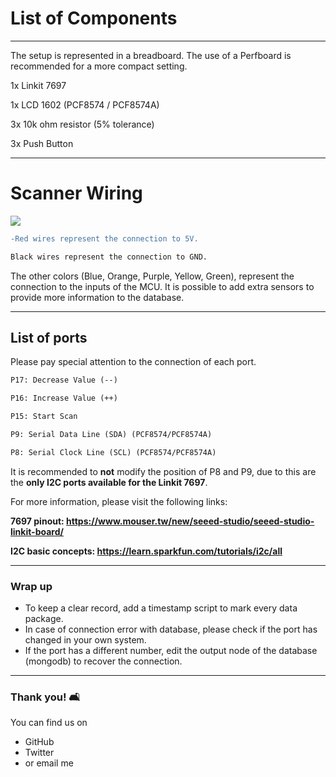 # List of Components
---

The setup is represented in a breadboard. The use of a Perfboard is recommended for a more compact setting.


1x Linkit 7697

1x LCD 1602 (PCF8574 / PCF8574A)

3x 10k ohm resistor (5% tolerance)

3x Push Button


---

# Scanner Wiring

![](https://i.imgur.com/oxuwI5f.png)

```diff
-Red wires represent the connection to 5V.
```
```diff
Black wires represent the connection to GND.
```


The other colors (Blue, Orange, Purple, Yellow, Green), represent the connection to the inputs of the MCU. It is possible to add extra sensors to provide more information to the database.

---

## List of ports

Please pay special attention to the connection of each port.

```diff
P17: Decrease Value (--)
```
```diff
P16: Increase Value (++)
```

```diff
P15: Start Scan
```

```diff
P9: Serial Data Line (SDA) (PCF8574/PCF8574A)
```

```diff
P8: Serial Clock Line (SCL) (PCF8574/PCF8574A)
```

It is recommended to **not** modify the position of P8 and P9, due to this are the **only I2C ports available for the Linkit 7697**.

For more information, please visit the following links:


**7697 pinout: https://www.mouser.tw/new/seeed-studio/seeed-studio-linkit-board/**


**I2C basic concepts: https://learn.sparkfun.com/tutorials/i2c/all**

---

### Wrap up

- To keep a clear record, add a timestamp script to mark every data package.
- In case of connection error with database, please check if the port has changed in your own system.
- If the port has a different number, edit the output node of the database (mongodb) to recover the connection. 

---

### Thank you! :couch_and_lamp: 

You can find us on

- GitHub
- Twitter
- or email me
